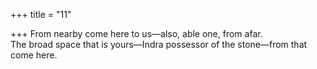 +++
title = "11"

+++
From nearby come here to us—also, able one, from afar.  
The broad space that is yours—Indra possessor of the stone—from  that come here.  